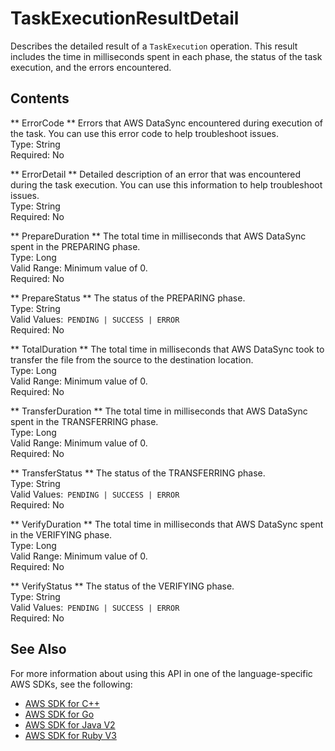 # TaskExecutionResultDetail<a name="API_TaskExecutionResultDetail"></a>

Describes the detailed result of a `TaskExecution` operation\. This result includes the time in milliseconds spent in each phase, the status of the task execution, and the errors encountered\.

## Contents<a name="API_TaskExecutionResultDetail_Contents"></a>

 ** ErrorCode **   <a name="DataSync-Type-TaskExecutionResultDetail-ErrorCode"></a>
Errors that AWS DataSync encountered during execution of the task\. You can use this error code to help troubleshoot issues\.  
Type: String  
Required: No

 ** ErrorDetail **   <a name="DataSync-Type-TaskExecutionResultDetail-ErrorDetail"></a>
Detailed description of an error that was encountered during the task execution\. You can use this information to help troubleshoot issues\.   
Type: String  
Required: No

 ** PrepareDuration **   <a name="DataSync-Type-TaskExecutionResultDetail-PrepareDuration"></a>
The total time in milliseconds that AWS DataSync spent in the PREPARING phase\.   
Type: Long  
Valid Range: Minimum value of 0\.  
Required: No

 ** PrepareStatus **   <a name="DataSync-Type-TaskExecutionResultDetail-PrepareStatus"></a>
The status of the PREPARING phase\.  
Type: String  
Valid Values:` PENDING | SUCCESS | ERROR`   
Required: No

 ** TotalDuration **   <a name="DataSync-Type-TaskExecutionResultDetail-TotalDuration"></a>
The total time in milliseconds that AWS DataSync took to transfer the file from the source to the destination location\.  
Type: Long  
Valid Range: Minimum value of 0\.  
Required: No

 ** TransferDuration **   <a name="DataSync-Type-TaskExecutionResultDetail-TransferDuration"></a>
The total time in milliseconds that AWS DataSync spent in the TRANSFERRING phase\.  
Type: Long  
Valid Range: Minimum value of 0\.  
Required: No

 ** TransferStatus **   <a name="DataSync-Type-TaskExecutionResultDetail-TransferStatus"></a>
The status of the TRANSFERRING phase\.  
Type: String  
Valid Values:` PENDING | SUCCESS | ERROR`   
Required: No

 ** VerifyDuration **   <a name="DataSync-Type-TaskExecutionResultDetail-VerifyDuration"></a>
The total time in milliseconds that AWS DataSync spent in the VERIFYING phase\.  
Type: Long  
Valid Range: Minimum value of 0\.  
Required: No

 ** VerifyStatus **   <a name="DataSync-Type-TaskExecutionResultDetail-VerifyStatus"></a>
The status of the VERIFYING phase\.  
Type: String  
Valid Values:` PENDING | SUCCESS | ERROR`   
Required: No

## See Also<a name="API_TaskExecutionResultDetail_SeeAlso"></a>

For more information about using this API in one of the language\-specific AWS SDKs, see the following:
+  [AWS SDK for C\+\+](https://docs.aws.amazon.com/goto/SdkForCpp/datasync-2018-11-09/TaskExecutionResultDetail) 
+  [AWS SDK for Go](https://docs.aws.amazon.com/goto/SdkForGoV1/datasync-2018-11-09/TaskExecutionResultDetail) 
+  [AWS SDK for Java V2](https://docs.aws.amazon.com/goto/SdkForJavaV2/datasync-2018-11-09/TaskExecutionResultDetail) 
+  [AWS SDK for Ruby V3](https://docs.aws.amazon.com/goto/SdkForRubyV3/datasync-2018-11-09/TaskExecutionResultDetail) 